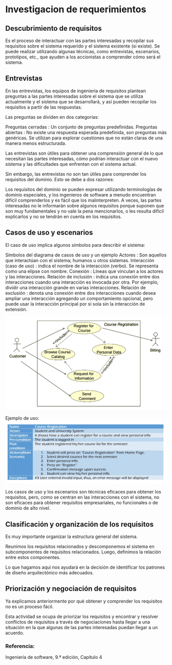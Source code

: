 # Investigacion de requerimientos

## Descubrimiento de requisitos

Es el proceso de interactuar con las partes interesadas y recopilar sus requisitos sobre el sistema requerido y el sistema existente (si existe).
Se puede realizar utilizando algunas técnicas, como entrevistas, escenarios, prototipos, etc., que ayuden a los accionistas a comprender cómo será el sistema.

## Entrevistas

En las entrevistas, los equipos de ingeniería de requisitos plantean preguntas a las partes interesadas sobre el sistema que se utiliza actualmente y el sistema que se desarrollará, y así pueden recopilar los requisitos a partir de las respuestas.

Las preguntas se dividen en dos categorías:

Preguntas cerradas : Un conjunto de preguntas predefinidas.
Preguntas abiertas : No existe una respuesta esperada predefinida, son preguntas más genéricas. Se utilizan para explorar cuestiones que no están claras de una manera menos estructurada.

Las entrevistas son útiles para obtener una comprensión general de lo que necesitan las partes interesadas, cómo podrían interactuar con el nuevo sistema y las dificultades que enfrentan con el sistema actual.

Sin embargo, las entrevistas no son tan útiles para comprender los requisitos del dominio. Esto se debe a dos razones:

Los requisitos del dominio se pueden expresar utilizando terminologías de dominio especiales, y los ingenieros de software a menudo encuentran difícil comprenderlos y es fácil que los malinterpreten.
A veces, las partes interesadas no le informarán sobre algunos requisitos porque suponen que son muy fundamentales y no vale la pena mencionarlos, o les resulta difícil explicarlos y no se tendrán en cuenta en los requisitos.

## Casos de uso y escenarios

El caso de uso implica algunos símbolos para describir el sistema:

Símbolos del diagrama de casos de uso y un ejemplo
Actores : Son aquellos que interactúan con el sistema; humanos u otros sistemas.
Interacción (caso de uso) : indica el nombre de la interacción (verbo). Se representa como una elipse con nombre.
Conexión : Líneas que vinculan a los actores y las interacciones.
Relación de inclusión : indica una conexión entre dos interacciones cuando una interacción es invocada por otra. Por ejemplo, dividir una interacción grande en varias interacciones.
Relación de exclusión : denota una conexión entre dos interacciones cuando desea ampliar una interacción agregando un comportamiento opcional, pero puede usar la interacción principal por sí sola sin la interacción de extensión.

![alt text](img/casoDeUso.png)

Ejemplo de uso:
![alt text](img/ejemplo.png)

Los casos de uso y los escenarios son técnicas eficaces para obtener los requisitos, pero, como se centran en las interacciones con el sistema, no son eficaces para obtener requisitos empresariales, no funcionales o de dominio de alto nivel.

## Clasificación y organización de los requisitos

Es muy importante organizar la estructura general del sistema.

Reunimos los requisitos relacionados y descomponemos el sistema en subcomponentes de requisitos relacionados. Luego, definimos la relación entre estos componentes.

Lo que hagamos aquí nos ayudará en la decisión de identificar los patrones de diseño arquitectónico más adecuados.

## Priorización y negociación de requisitos

Ya explicamos anteriormente por qué obtener y comprender los requisitos no es un proceso fácil.

Esta actividad se ocupa de priorizar los requisitos y encontrar y resolver conflictos de requisitos a través de negociaciones hasta llegar a una situación en la que algunas de las partes interesadas puedan llegar a un acuerdo.

### Referencia:

Ingeniería de software, 9.ª edición, Capítulo 4
